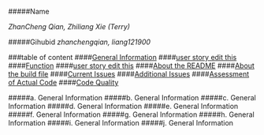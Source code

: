 #####Name 

_ZhanCheng Qian, Zhiliang Xie (Terry)_

  
#####Gihubid
_zhanchengqian, liang121900_

###table of content
       ####[General Information](#a)
       ####[user story edit this](#b)
       ####[Function](#c)
       ####[user story edit this](#d)
       ####[About the README](#e)
       ####[About the build file](#f)
       ####[Current Issues](#g)
       ####[Additional Issues](#h)
       ####[Assessment of Actual Code](#i)
       ####[Code Quality](#j)






#####a. General Information <a id ="a"></a>
#####b. General Information <a id ="b"></a>
#####c. General Information <a id ="c"></a>
#####d. General Information <a id ="d"></a>
#####e. General Information <a id ="e"></a>
#####f. General Information <a id ="f"></a>
#####g. General Information <a id ="g"></a>
#####h. General Information <a id ="h"></a>
#####i. General Information <a id ="i"></a>
#####j. General Information <a id ="j"></a>


      
	   
